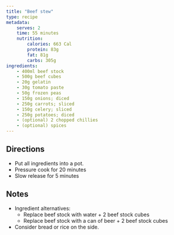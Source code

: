 ```yaml
---
title: "Beef stew"
type: recipe
metadata:
    serves: 2
    time: 55 minutes
    nutrition:
        calories: 663 Cal
        protein: 83g
        fat: 81g
        carbs: 305g
ingredients:
    - 400ml beef stock
    - 500g beef cubes
    - 20g gelatin
    - 30g tomato paste
    - 50g frozen peas
    - 150g onions; diced
    - 250g carrots; sliced
    - 150g celery; sliced
    - 250g potatoes; diced
    - (optional) 2 chopped chillies
    - (optional) spices
---
```


## Directions

- Put all ingredients into a pot.
- Pressure cook for 20 minutes
- Slow release for 5 minutes

## Notes

- Ingredient alternatives:
    - Replace beef stock with water + 2 beef stock cubes
    - Replace beef stock with a can of beer + 2 beef stock cubes
- Consider bread or rice on the side.

